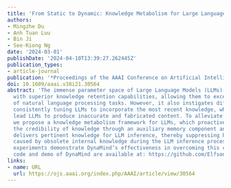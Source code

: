 ```yaml
---
title: 'From Static to Dynamic: Knowledge Metabolism for Large Language Models'
authors:
- Mingzhe Du
- Anh Tuan Luu
- Bin Ji
- See-Kiong Ng
date: '2024-03-01'
publishDate: '2024-04-10T13:39:27.262445Z'
publication_types:
- article-journal
publication: '*Proceedings of the AAAI Conference on Artificial Intelligence*'
doi: 10.1609/aaai.v38i21.30564
abstract: 'The immense parameter space of Large Language Models (LLMs) endows them
  with superior knowledge retention capabilities, allowing them to excel in a variety
  of natural language processing tasks. However, it also instigates difficulties in
  consistently tuning LLMs to incorporate the most recent knowledge, which may further
  lead LLMs to produce inaccurate and fabricated content. To alleviate this issue,
  we propose a knowledge metabolism framework for LLMs, which proactively sustains
  the credibility of knowledge through an auxiliary memory component and directly
  delivers pertinent knowledge for LLM inference, thereby suppressing hallucinations
  caused by obsolete internal knowledge during the LLM inference process. Benchmark
  experiments demonstrate DynaMind’s effectiveness in overcoming this challenge. The
  code and demo of DynaMind are available at: https://github.com/Elfsong/DynaMind.'
links:
- name: URL
  url: https://ojs.aaai.org/index.php/AAAI/article/view/30564
---
```


